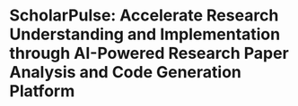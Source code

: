 # ScholarPulse: Accelerate Research Understanding and Implementation through AI-Powered Research Paper Analysis and Code Generation Platform
